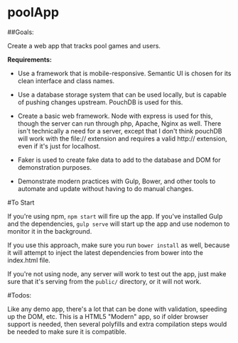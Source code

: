 # poolApp

##Goals:  

Create a web app that tracks pool games and users.

**Requirements:**

- Use a framework that is mobile-responsive.  Semantic UI is chosen for its clean interface and class names.
 
- Use a database storage system that can be used locally, but is capable of pushing changes upstream.  PouchDB is used for this.

- Create a basic web framework.  Node with express is used for this, though the server can run through php, Apache, Nginx as well.  There isn't 
technically a need for a server, except that I don't think pouchDB will work with the file:// extension and requires a valid 
http:// extension, even if it's just for localhost.

- Faker is used to create fake data to add to the database and DOM for demonstration purposes.
 
- Demonstrate modern practices with Gulp, Bower, and other tools to automate and update without having to do manual changes.

#To Start

If you're using npm, `npm start` will fire up the app.  If you've installed Gulp and the dependencies, `gulp serve` will start up the app and use nodemon to monitor it in the background.  

If you use this approach, make sure you run `bower install` as well, because it will attempt to inject the latest dependencies from bower into the index.html file.

If you're not using node, any server will work to test out the app, just make sure that it's serving from the `public/` directory, or it will not work.

#Todos:

Like any demo app, there's a lot that can be done with validation, speeding up the DOM, etc.  This is a HTML5 "Modern" app, so if older browser support is needed, then several polyfills and extra compilation steps would be needed to make sure it is compatible.  